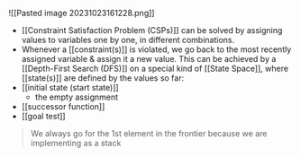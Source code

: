 ![[Pasted image 20231023161228.png]]
- [[Constraint Satisfaction Problem (CSPs)]] can be solved by assigning values to variables one by one, in different combinations.
- Whenever a [[constraint(s)]] is violated, we go back to the most recently assigned variable & assign it a new value.
This can be achieved by a [[Depth-First Search (DFS)]] on a special kind of [[State Space]], where [[state(s)]] are defined by the values so far:
- [[initial state (start state)]]
	- the empty assignment
- [[successor function]]
- [[goal test]]

>We always go for the 1st element in the frontier because we are implementing as a stack